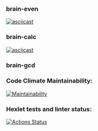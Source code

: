### brain-even
[![asciicast](https://asciinema.org/a/8zwSmFswRU7ogVGhAyPiZdSp6.svg)](https://asciinema.org/a/8zwSmFswRU7ogVGhAyPiZdSp6)
### brain-calc
[![asciicast](https://asciinema.org/a/A77S8qJRqvPhfeThg7oSzavEi.svg)](https://asciinema.org/a/A77S8qJRqvPhfeThg7oSzavEi)
### brain-gcd
<script async id="asciicast-A77S8qJRqvPhfeThg7oSzavEi" src="https://asciinema.org/a/A77S8qJRqvPhfeThg7oSzavEi.js"></script>
### Code Climate Maintainability:
[![Maintainability](https://api.codeclimate.com/v1/badges/e00316cf71748352a8ba/maintainability)](https://codeclimate.com/github/purple-jabba/frontend-project-44/maintainability)
### Hexlet tests and linter status:
[![Actions Status](https://github.com/purple-jabba/frontend-project-44/workflows/hexlet-check/badge.svg)](https://github.com/purple-jabba/frontend-project-44/actions)
